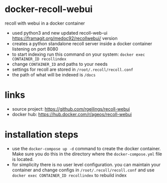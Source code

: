 # docker-recoll-webui
recoll with webui in a docker container

- used python3 and new updated recoll-web-ui https://framagit.org/medoc92/recollwebui/ version
- creates a python standalone recoll server inside a docker container listening on port 8080
- to start indexing run this command on your system:
    `docker exec CONTAINER_ID recollindex`
- change `CONTAINER_ID` and paths to your needs
- settings for recoll are stored in `/root/.recoll/recoll.conf`
- the path of what will be indexed is `/docs`
# links

- source project: https://github.com/rgeilings/recoll-webui
- docker hub: https://hub.docker.com/r/ageos/recoll-webui
# installation steps

- use the `docker-compose up -d` command to create the docker container. Make sure you do this in the directory where the `docker-compose.yml` file is located.
- for simplicity there is no user level configuration. you can maintain your container and change configs in `/root/.recoll/recoll.conf` and use `docker exec CONTAINER_ID recollindex` to rebuild index
